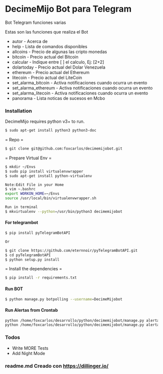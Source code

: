 # DecimeMijo Bot para Telegram
Bot Telegram funciones varias

Estas son las funciones que realiza el Bot

  - autor - Acerca de
  - help - Lista de comandos disponibles
  - allcoins - Precio de algunas las cripto monedas
  - bitcoin - Precio actual del Bitcoin
  - calcular - Indique entre [ ] el calculo, Ej: [2+2]
  - dolartoday - Precio actual del Dolar Venezuela
  - ethereum - Precio actual del Ethereum
  - litecoin - Precio actual del LiteCoin
  - set_alarma_bitcoin - Activa notificaciones cuando ocurra un evento
  - set_alarma_ethereum - Activa notificaciones cuando ocurra un evento
  - set_alarma_litecoin - Activa notificaciones cuando ocurra un evento
  - panorama - Lista noticas de sucesos en Mcbo

### Installation

DecimeMijo requires python v3+ to run.
```sh
$ sudo apt-get install python3 python3-doc
```

= Repo =
```sh
$ git clone git@github.com:foxcarlos/decimemijobot.git
```
= Prepare Virtual Env =
```sh
$ mkdir ~/Envs
$ sudo pip install virtualenvwrapper
$ sudo apt-get install python-virtualenv

Note:Edit File in your Home
$ vim ~.bashrc
export WORKON_HOME=~/Envs
source /usr/local/bin/virtualenvwrapper.sh

Run in terminal
$ mkvirtualenv --python=/usr/bin/python3 decimemijobot
```
#### For telegrambot
```sh
$ pip install pyTelegramBotAPI

Or 

$ git clone https://github.com/eternnoir/pyTelegramBotAPI.git
$ cd pyTelegramBotAPI
$ python setup.py install
```

= Install the dependencies =
```sh
$ pip install -r requirements.txt
```

#### Run BOT

```sh
$ python manage.py botpolling --username=DecimeMijobot
```

#### Run Alertas from Crontab

```sh
python /home/foxcarlos/desarrollo/python/decimemijobot/manage.py alerta_bitcoin dolartoday
python /home/foxcarlos/desarrollo/python/decimemijobot/manage.py alerta_bitcoin bitcoin
```

### Todos

 - Write MORE Tests
 - Add Night Mode

### readme.md Creado con https://dillinger.io/
